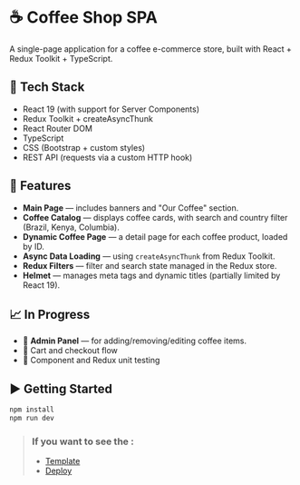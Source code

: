 # ☕ Coffee Shop SPA

A single-page application for a coffee e-commerce store, built with React + Redux Toolkit + TypeScript.

## 🔧 Tech Stack

- React 19 (with support for Server Components)
- Redux Toolkit + createAsyncThunk
- React Router DOM
- TypeScript
- CSS (Bootstrap + custom styles)
- REST API (requests via a custom HTTP hook)

## 📄 Features

- **Main Page** — includes banners and "Our Coffee" section.
- **Coffee Catalog** — displays coffee cards, with search and country filter (Brazil, Kenya, Columbia).
- **Dynamic Coffee Page** — a detail page for each coffee product, loaded by ID.
- **Async Data Loading** — using `createAsyncThunk` from Redux Toolkit.
- **Redux Filters** — filter and search state managed in the Redux store.
- **Helmet** — manages meta tags and dynamic titles (partially limited by React 19).

## 📈 In Progress

- 🔐 **Admin Panel** — for adding/removing/editing coffee items.
- 🛒 Cart and checkout flow
- 🧪 Component and Redux unit testing

## ▶️ Getting Started

```bash
npm install
npm run dev
```
>### If you want to see the :
>- [Template](https://www.figma.com/file/Iu4Lul87WvzdM5CXFwE4qtZ6/Coffee-shop?node-id=0%3A1&t=6azX4JyP11ZMPbsy-0)
>- [Deploy](https://coffeeshop-vu2y.vercel.app/)
